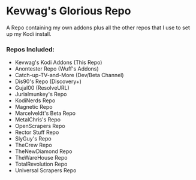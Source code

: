 
# Kevwag's Glorious Repo

A Repo containing my own addons plus all the other repos that I use to set up my Kodi install.

### Repos Included:

- Kevwag's Kodi Addons (This Repo)
- Anontester Repo (Wuff's Addons)
- Catch-up-TV-and-More (Dev/Beta Channel)
- Dis90's Repo (Discovery+)
- Gujal00 (ResolveURL)
- Jurialmunkey's Repo
- KodiNerds Repo
- Magnetic Repo
- Marcelveldt's Beta Repo
- MetalChris's Repo
- OpenScrapers Repo
- Rector Stuff Repo
- SlyGuy's Repo
- TheCrew Repo
- TheNewDiamond Repo
- TheWareHouse Repo
- TotalRevolution Repo
- Universal Scrapers Repo
